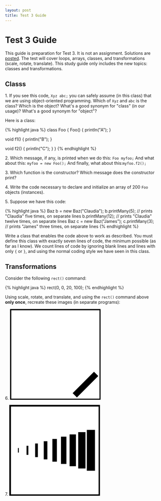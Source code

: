```yaml
---
layout: post
title: Test 3 Guide
---
```


# Test 3 Guide

This guide is preparation for Test 3. It is not an assignment. Solutions are [posted](/guides/2017-12-07-test-3-guide-solutions.html). The test will cover loops, arrays, classes, and transformations (scale, rotate, translate). This study guide only includes the new topics: classes and transformations.

## Classs

1\. If you see this code, `Xyz abc;` you can safely assume (in this class) that we are using object-oriented programming. Which of `Xyz` and `abc` is the class? Which is the object? What's a good synonym for "class" (in our usage)? What's a good synonym for "object"?

Here is a class:

{% highlight java %}
class Foo
{
  Foo()
  {
    println("A");
  }
  
  void f1()
  {
    println("B");
  }
  
  void f2()
  {
    println("C");
  }
}
{% endhighlight %}

2\. Which message, if any, is printed when we do this: `Foo myfoo;` And what about this: `myfoo = new Foo();` And finally, what about this:`myfoo.f2();`

3\. Which function is the constructor? Which message does the constructor print?

4\. Write the code necessary to declare and initialize an array of 200 `Foo` objects (instances).

5\. Suppose we have this code:

{% highlight java %}
Baz b = new Baz("Claudia");
b.printMany(5); // prints "Claudia" five times, on separate lines
b.printMany(12); // prints "Claudia" twelve times, on separate lines
Baz c = new Baz("James");
c.printMany(3); // prints "James" three times, on separate lines
{% endhighlight %}

Write a class that enables the code above to work as described. You must define this class with exactly seven lines of code, the minimum possible (as far as I know). We count lines of code by ignoring blank lines and lines with only `{` or `}`, and using the normal coding style we have seen in this class.

## Transformations

Consider the following `rect()` command:

{% highlight java %}
rect(0, 0, 20, 100);
{% endhighlight %}

Using scale, rotate, and translate, and using the `rect()` command above **only once**, recreate these images (in separate programs):

6\. ![Display 1](/images/test-3-guide-1.png)

7\. ![Display 1](/images/test-3-guide-2.png)

